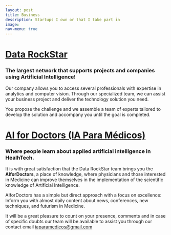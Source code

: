 ```yaml
---
layout: post
title: Business
description: Startups I own or that I take part in
image:
nav-menu: true
---
```

<h1><a href="http://datarockstar.com.br/">Data RockStar</a></h1>
  <h3>The largest network that supports projects and companies using Artificial Intelligence!</h3>

Our company allows you to access several professionals with expertise in analytics and computer vision. Through our specialized team, we can assist your business project and deliver the technology solution you need.

You propose the challenge and we assemble a team of experts tailored to develop the solution and accompany you until the goal is completed.


<h1><a href="http://datarockstar.com.br/">AI for Doctors (IA Para Médicos)</a></h1>
  <h3>Where people learn about applied artificial intelligence in HealhTech.</h3>

It is with great satisfaction that the Data RockStar team brings you the <strong>AIforDoctors</strong>, a place of knowledge, where physicians and those interested in Medicine can improve themselves in the implementation of the scientific knowledge of Artificial Intelligence.

AIforDoctors has a simple but direct approach with a focus on excellence: Inform you with almost daily content about news, conferences, new techniques, and futurism in Medicine.

It will be a great pleasure to count on your presence, comments and in case of specific doubts our team will be available to assist you through our contact email iaparamedicos@gmail.com

